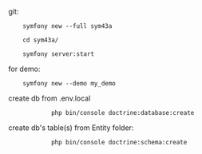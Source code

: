 
git:

        symfony new --full sym43a

        cd sym43a/
        
        symfony server:start

for demo:

		symfony new --demo my_demo

create db from .env.local

                php bin/console doctrine:database:create

create db's table(s) from Entity folder:

                php bin/console doctrine:schema:create 